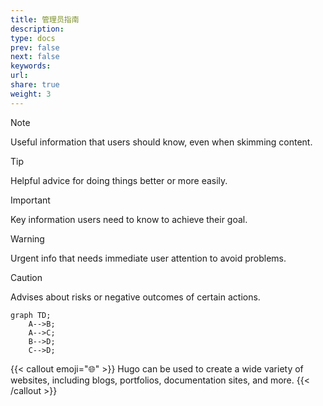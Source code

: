 ```yaml
---
title: 管理员指南
description: 
type: docs
prev: false
next: false
keywords: 
url: 
share: true
weight: 3
---
```

> [!NOTE]
> Useful information that users should know, even when skimming content.

> [!TIP]
> Helpful advice for doing things better or more easily.

> [!IMPORTANT]
> Key information users need to know to achieve their goal.

> [!WARNING]
> Urgent info that needs immediate user attention to avoid problems.

> [!CAUTION]
> Advises about risks or negative outcomes of certain actions.



```mermaid
graph TD;
    A-->B;
    A-->C;
    B-->D;
    C-->D;
```

{{< callout emoji="🌐" >}}
  Hugo can be used to create a wide variety of websites, including blogs, portfolios, documentation sites, and more.
{{< /callout >}}

